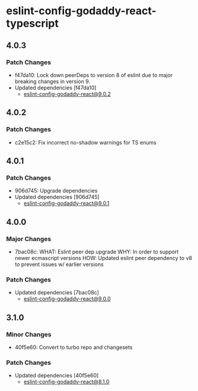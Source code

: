 # eslint-config-godaddy-react-typescript

## 4.0.3

### Patch Changes

- f47da10: Lock down peerDeps to version 8 of eslint due to major breaking changes in version 9.
- Updated dependencies [f47da10]
  - eslint-config-godaddy-react@9.0.2

## 4.0.2

### Patch Changes

- c2e15c2: Fix incorrect no-shadow warnings for TS enums

## 4.0.1

### Patch Changes

- 906d745: Upgrade dependencies
- Updated dependencies [906d745]
  - eslint-config-godaddy-react@9.0.1

## 4.0.0

### Major Changes

- 7bac08c: WHAT: Eslint peer dep upgrade
  WHY: In order to support newer ecmascript versions
  HOW: Updated eslint peer dependency to v8 to prevent issues w/ earlier versions

### Patch Changes

- Updated dependencies [7bac08c]
  - eslint-config-godaddy-react@9.0.0

## 3.1.0

### Minor Changes

- 40f5e60: Convert to turbo repo and changesets

### Patch Changes

- Updated dependencies [40f5e60]
  - eslint-config-godaddy-react@8.1.0
